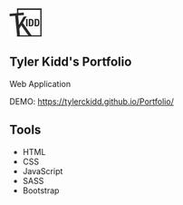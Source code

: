 
![img](img/logo.png)

## Tyler Kidd's Portfolio

Web Application 

DEMO:  https://tylerckidd.github.io/Portfolio/


## Tools


* HTML
* CSS
* JavaScript
* SASS
* Bootstrap


